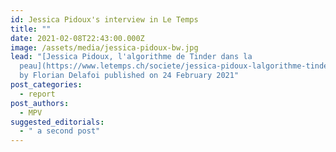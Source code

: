 ```yaml
---
id: Jessica Pidoux's interview in Le Temps
title: ""
date: 2021-02-08T22:43:00.000Z
image: /assets/media/jessica-pidoux-bw.jpg
lead: "[Jessica Pidoux, l'algorithme de Tinder dans la
  peau](https://www.letemps.ch/societe/jessica-pidoux-lalgorithme-tinder-peau)  \
  by Florian Delafoi published on 24 February 2021"
post_categories:
  - report
post_authors:
  - MPV
suggested_editorials:
  - " a second post"
---
```

